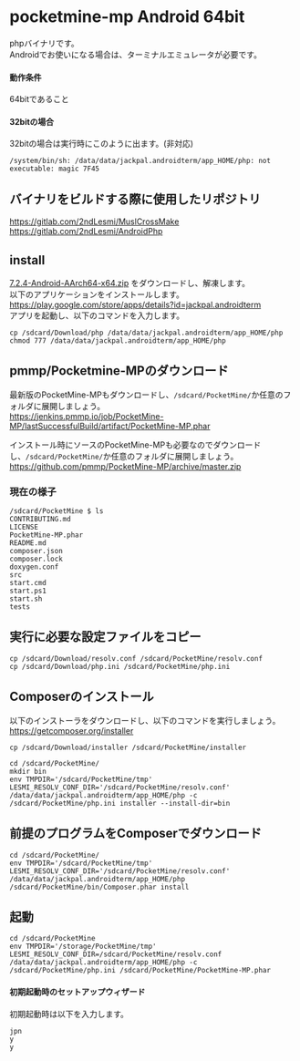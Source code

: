 # pocketmine-mp Android 64bit
phpバイナリです。<br />
Androidでお使いになる場合は、ターミナルエミュレータが必要です。<br />

#### 動作条件
64bitであること<br />
#### 32bitの場合
32bitの場合は実行時にこのように出ます。(非対応)
```
/system/bin/sh: /data/data/jackpal.androidterm/app_HOME/php: not executable: magic 7F45
```
## バイナリをビルドする際に使用したリポジトリ
https://gitlab.com/2ndLesmi/MuslCrossMake <br />
https://gitlab.com/2ndLesmi/AndroidPhp <br />

## install
[7.2.4-Android-AArch64-x64.zip](https://github.com/DaisukeDaisuke/pocketmine-mp_Android_64bit/blob/master/binary/7.2.4-Android-AArch64-x64.zip?raw=true)  をダウンロードし、解凍します。<br />
以下のアプリケーションをインストールします。<br />
https://play.google.com/store/apps/details?id=jackpal.androidterm <br />
アプリを起動し、以下のコマンドを入力します。<br />
```
cp /sdcard/Download/php /data/data/jackpal.androidterm/app_HOME/php
chmod 777 /data/data/jackpal.androidterm/app_HOME/php
```

## pmmp/Pocketmine-MPのダウンロード

最新版のPocketMine-MPもダウンロードし、`/sdcard/PocketMine/`か任意のフォルダに展開しましょう。<br />
https://jenkins.pmmp.io/job/PocketMine-MP/lastSuccessfulBuild/artifact/PocketMine-MP.phar <br />

インストール時にソースのPocketMine-MPも必要なのでダウンロードし、`/sdcard/PocketMine/`か任意のフォルダに展開しましょう。<br />
https://github.com/pmmp/PocketMine-MP/archive/master.zip <br />

### 現在の様子
```
/sdcard/PocketMine $ ls
CONTRIBUTING.md
LICENSE
PocketMine-MP.phar
README.md
composer.json
composer.lock
doxygen.conf
src
start.cmd
start.ps1
start.sh
tests
```

## 実行に必要な設定ファイルをコピー
```
cp /sdcard/Download/resolv.conf /sdcard/PocketMine/resolv.conf
cp /sdcard/Download/php.ini /sdcard/PocketMine/php.ini
```

## Composerのインストール
以下のインストーラをダウンロードし、以下のコマンドを実行しましょう。<br />
https://getcomposer.org/installer

```
cp /sdcard/Download/installer /sdcard/PocketMine/installer

cd /sdcard/PocketMine/
mkdir bin
env TMPDIR='/sdcard/PocketMine/tmp' LESMI_RESOLV_CONF_DIR='/sdcard/PocketMine/resolv.conf' /data/data/jackpal.androidterm/app_HOME/php -c /sdcard/PocketMine/php.ini installer --install-dir=bin
```

## 前提のプログラムをComposerでダウンロード
```
cd /sdcard/PocketMine/
env TMPDIR='/sdcard/PocketMine/tmp' LESMI_RESOLV_CONF_DIR='/sdcard/PocketMine/resolv.conf' /data/data/jackpal.androidterm/app_HOME/php /sdcard/PocketMine/bin/Composer.phar install
```

## 起動
```
cd /sdcard/PocketMine
env TMPDIR='/storage/PocketMine/tmp' LESMI_RESOLV_CONF_DIR=/sdcard/PocketMine/resolv.conf /data/data/jackpal.androidterm/app_HOME/php -c /sdcard/PocketMine/php.ini /sdcard/PocketMine/PocketMine-MP.phar
```
#### 初期起動時のセットアップウィザード
初期起動時は以下を入力します。
```
jpn
y
y
```
